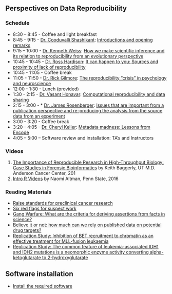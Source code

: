 
## Perspectives on Data Reproducibility

### Schedule

* 8:30 – 8:45 - Coffee and light breakfast
* 8:45 - 9:15 - [Dr. Cooduvalli Shashikant](http://animalscience.psu.edu/directory/css13): [Introductions and opening remarks](day1/docs/Shashikant-Introduction.pdf)
* 9:15 – 10:00 - [Dr. Kenneth Weiss](http://anth.la.psu.edu/people/kmw40): [How we make scientific inference and its relation to reproducibility from an evolutionary perspective](day1/docs/Weiss-BGSummerBookCamp2017-Reproducibility.pdf)
* 10:45 - 10:45 - [Dr. Ross Hardison](http://bmb.psu.edu/directory/rch8): [It can happen to you: Sources and proximity of lack of reproducibility](day1/docs/Hardison-SourcesLackReprod-CommonProbl-rch_2017.pdf)
* 10:45 - 11:05 - Coffee break
* 11:05 - 11:50 - [Dr. Rick Gilmore](http://psych.la.psu.edu/directory/rog1): [The reproducibility “crisis” in psychology and neuroscience](https://gilmore-lab.github.io/psu-data-repro-bootcamp-2017-07-10/#/)
* 12:00 - 1:30 - Lunch (provided)
* 1:30 - 2:15 - [Dr. Vasant Honavar](https://www.ist.psu.edu/directory/faculty/vuh14): [Computational reproducibility and data sharing](day1/docs/Honavar-Reproducible-research-bootcamp.pdf)
* 2:15 - 3:00 - * [Dr. James Rosenberger](http://stat.psu.edu/people/jlr): [Issues that are important from a publication perspective and re-producing the analysis from the source data from an experiment](day1/docs/Rosenberger-BootcampLectureJLR-2017-07-10.pdf)
* 3:00 - 3:20 - Coffee break
* 3:20 - 4:05	- [Dr. Cheryl Keller](http://bmb.psu.edu/directory/cak142): [Metadata madness: Lessons from Encode](day1/docs/Keller_PSU_metadata_071017_final.pdf)
* 4:05 – 5:00 – Software review and installation: TA’s and Instructors

### Videos

1. [The Importance of Reproducible Research
  in High-Throughput Biology: Case Studies in Forensic Bioinformatics][bag] by Keith Baggerly, UT M.D. Anderson Cancer Center, 201  
2. [Intro R Videos](https://psu.app.box.com/s/qudhqftt9dr2nveolfs4coo3122cpnfd) by Naomi Altman, Penn State, 2016


[bag]: http://videolectures.net/cancerbioinformatics2010_baggerly_irrh 
[irrep]: http://www.nature.com/news/reproducibility-1.17552
[crisis]: http://www.nature.com/news/1-500-scientists-lift-the-lid-on-reproducibility-1.19970
[reproducibility]: http://www.nature.com/news/reproducibility-1.17552

### Reading Materials 

* [Raise standards for preclinical cancer research](day1/docs/D1_Readings/Begley-2012.pdf)
* [Six red flags for suspect work](day1/docs/D1_Readings/Begley-2013.pdf)
* [Gang Warfare: What are the criteria for deriving assertions from facts in science?](day1/docs/D1_Readings/CQ77_GangWarfare.pdf)
* [Believe it or not: how much can we rely on published data on potential drug targets?](day1/docs/D1_Readings/PrinzSchlangeAsadullah_CanWeRelyOnPublishedPotentialDrugTargets_NarRevDrugDisc2011.pdf)
* [Replication Study: Inhibition of BET recruitment to chromatin as an effective treatment for MLL-fusion leukaemia](day1/docs/D1_Readings/ReplicationStudy_InhibitBETtreatMLLfusionLeukemia_elife_2017.pdf)
* [Replication Study: The common feature of leukemia-associated IDH1 and IDH2 mutations is a neomorphic enzyme activity converting alpha-ketoglutarate to 2-hydroxyglutarate](day1/docs/D1_Readings/ReplicationStudy_LeukemiaAssocIDHmutations_elife_2017.pdf)

## Software installation 

* [Install the required software](/install.html)

